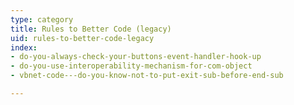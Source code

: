 ```yaml
---
type: category
title: Rules to Better Code (legacy)
uid: rules-to-better-code-legacy
index:
- do-you-always-check-your-buttons-event-handler-hook-up
- do-you-use-interoperability-mechanism-for-com-object
- vbnet-code---do-you-know-not-to-put-exit-sub-before-end-sub

---
```



